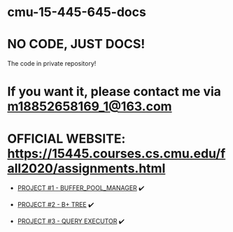 # cmu-15-445-645-docs

NO CODE, JUST DOCS! 
===

The code in private repository!

If you want it, please contact me via [m18852658169_1@163.com]()
===

OFFICIAL WEBSITE: https://15445.courses.cs.cmu.edu/fall2020/assignments.html
===


+ [PROJECT #1 - BUFFER_POOL_MANAGER](https://github.com/Wan58169/cmu-15-445-645-docs/blob/master/PROJECT%20%231%20-%20BUFFER%20POOL.md) ✔️

+ [PROJECT #2 - B+ TREE](https://github.com/Wan58169/cmu-15-445-645-docs/blob/master/PROJECT%20%232%20-%20B%2B%20TREE.md) ✔️

+ [PROJECT #3 - QUERY EXECUTOR](https://github.com/Wan58169/cmu-15-445-645-docs/blob/master/PROJECT%20%233%20-%20QUERY%20EXECUTION.md) ✔️
